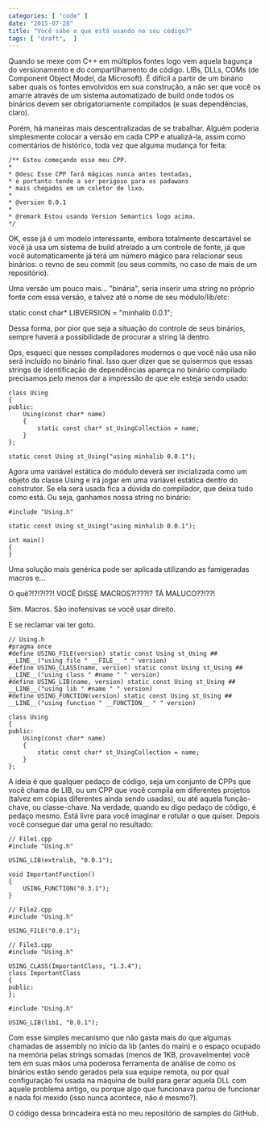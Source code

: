 ```yaml
---
categories: [ "code" ]
date: "2015-07-28"
title: "Você sabe o que está usando no seu código?"
tags: [ "draft",  ]
---
```

Quando se mexe com C++ em múltiplos fontes logo vem aquela bagunça do versionamento e do compartilhamento de código. LIBs, DLLs, COMs (de Component Object Model, da Microsoft). É difícil a partir de um binário saber quais os fontes envolvidos em sua construção, a não ser que você os amarre através de um sistema automatizado de build onde todos os binários devem ser obrigatoriamente compilados (e suas dependências, claro).

Porém, há maneiras mais descentralizadas de se trabalhar. Alguém poderia simplesmente colocar a versão em cada CPP e atualizá-la, assim como comentários de histórico, toda vez que alguma mudança for feita:

    /** Estou começando esse meu CPP.
    *
    * @desc Esse CPP fará mágicas nunca antes tentadas,
    * e portanto tende a ser perigoso para os padawans
    * mais chegados em um coletor de lixo.
    *
    * @version 0.0.1
    *
    * @remark Estou usando Version Semantics logo acima.
    */

OK, esse já é um modelo interessante, embora totalmente descartável se você já usa um sistema de build atrelado a um controle de fonte, já que você automaticamente já terá um número mágico para relacionar seus binários: o revno de seu commit (ou seus commits, no caso de mais de um repositório).

Uma versão um pouco mais... "binária", seria inserir uma string no próprio fonte com essa versão, e talvez até o nome de seu módulo/lib/etc:

static const char* LIBVERSION = "minhalib 0.0.1";

Dessa forma, por pior que seja a situação do controle de seus binários, sempre haverá a possibilidade de procurar a string lá dentro.

Ops, esqueci que nesses compiladores modernos o que você não usa não será incluído no binário final. Isso quer dizer que se quisermos que essas strings de identificação de dependências apareça no binário compilado precisamos pelo menos dar a impressão de que ele esteja sendo usado:

    class Using
    {
    public:
        Using(const char* name)
        {
            static const char* st_UsingCollection = name;
        }
    };
    
    static const Using st_Using("using minhalib 0.0.1");

Agora uma variável estática do módulo deverá ser inicializada como um objeto da classe Using e irá jogar em uma variável estática dentro do construtor. Se ela será usada fica a dúvida do compilador, que deixa tudo como está. Ou seja, ganhamos nossa string no binário:

    #include "Using.h"
    
    static const Using st_Using("using minhalib 0.0.1");
    
    int main()
    {
    }

Uma solução mais genérica pode ser aplicada utilizando as famigeradas macros e...

O quê?!?!?!??! VOCÊ DISSE MACROS?!???!? TÁ MALUCO??!??!

Sim. Macros. São inofensivas se você usar direito.

E se reclamar vai ter goto.

    // Using.h
    #pragma once 
    #define USING_FILE(version) static const Using st_Using ## __LINE__("using file " __FILE__ " " version)
    #define USING_CLASS(name, version) static const Using st_Using ## __LINE__("using class " #name " " version)
    #define USING_LIB(name, version) static const Using st_Using ## __LINE__("using lib " #name " " version)
    #define USING_FUNCTION(version) static const Using st_Using ## __LINE__("using function " __FUNCTION__ " " version)
    
    class Using
    {
    public:
        Using(const char* name)
        {
            static const char* st_UsingCollection = name;
        }
    };

A ideia é que qualquer pedaço de código, seja um conjunto de CPPs que você chama de LIB, ou um CPP que você compila em diferentes projetos (talvez em cópias diferentes ainda sendo usadas), ou até aquela função-chave, ou classe-chave. Na verdade, quando eu digo pedaço de código, é pedaço mesmo. Está livre para você imaginar e rotular o que quiser. Depois você consegue dar uma geral no resultado:

    // File1.cpp
    #include "Using.h"
    
    USING_LIB(extralib, "0.0.1");
    
    void ImportantFunction()
    {
        USING_FUNCTION("0.3.1");
    }
    
    // File2.cpp
    #include "Using.h"
    
    USING_FILE("0.0.1");
    
    // File3.cpp
    #include "Using.h"
    
    USING_CLASS(ImportantClass, "1.3.4");
    class ImportantClass
    {
    public:
    };
    
    #include "Using.h"
    
    USING_LIB(lib1, "0.0.1");

Com esse simples mecanismo que não gasta mais do que algumas chamadas de assembly no início da lib (antes do main) e o espaço ocupado na memória pelas strings somadas (menos de 1KB, provavelmente) você tem em suas mãos uma poderosa ferramenta de análise de como os binários estão sendo gerados pela sua equipe remota, ou por qual configuração foi usada na máquina de build para gerar aquela DLL com aquele problema antigo, ou porque algo que funcionava parou de funcionar e nada foi mexido (isso nunca acontece, não é mesmo?).

O código dessa brincadeira está no meu repositório de samples do GitHub.
